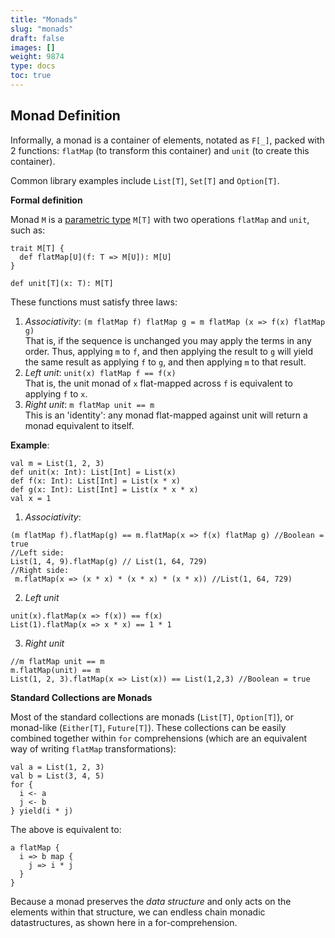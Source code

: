 ```yaml
---
title: "Monads"
slug: "monads"
draft: false
images: []
weight: 9874
type: docs
toc: true
---
```


## Monad Definition
Informally, a monad is a container of elements, notated as `F[_]`, packed with 2 functions: `flatMap` (to transform this container) and `unit` (to create this container).

Common library examples include `List[T]`, `Set[T]` and `Option[T]`.

**Formal definition**

Monad `M` is a [parametric type][1] `M[T]` with two operations `flatMap` and `unit`, such as:
```
trait M[T] {
  def flatMap[U](f: T => M[U]): M[U]
}

def unit[T](x: T): M[T]
```
These functions must satisfy three laws:

 1. *Associativity*: `(m flatMap f) flatMap g = m flatMap (x => f(x) flatMap g)`
    <br/>That is, if the sequence is unchanged you may apply the terms in any order. Thus, applying `m` to `f`, and then applying the result to `g` will yield the same result as applying `f` to `g`, and then applying `m` to that result.
 2. *Left unit*:     `unit(x) flatMap f == f(x)`
    <br/>That is, the unit monad of `x` flat-mapped across `f` is equivalent to applying `f` to `x`. 
 3. *Right unit*:    `m flatMap unit == m`
    <br/>This is an 'identity': any monad flat-mapped against unit will return a monad equivalent to itself.

**Example**:

```
val m = List(1, 2, 3)
def unit(x: Int): List[Int] = List(x)
def f(x: Int): List[Int] = List(x * x)
def g(x: Int): List[Int] = List(x * x * x)
val x = 1
```
  1. *Associativity*: 
```
(m flatMap f).flatMap(g) == m.flatMap(x => f(x) flatMap g) //Boolean = true
//Left side:
List(1, 4, 9).flatMap(g) // List(1, 64, 729)
//Right side:
 m.flatMap(x => (x * x) * (x * x) * (x * x)) //List(1, 64, 729)

```
  2. *Left unit*
```
unit(x).flatMap(x => f(x)) == f(x)
List(1).flatMap(x => x * x) == 1 * 1

```
  3. *Right unit* 
```
//m flatMap unit == m
m.flatMap(unit) == m
List(1, 2, 3).flatMap(x => List(x)) == List(1,2,3) //Boolean = true
```
**Standard Collections are Monads**

Most of the standard collections are monads (`List[T]`, `Option[T]`), or monad-like (`Either[T]`, `Future[T]`). These collections can be easily combined together within `for` comprehensions (which are an equivalent way of writing `flatMap` transformations):

    val a = List(1, 2, 3)
    val b = List(3, 4, 5)
    for {
      i <- a
      j <- b
    } yield(i * j)

The above is equivalent to:

    a flatMap {
      i => b map {
        j => i * j
      }
    }

Because a monad preserves the *data structure* and only acts on the elements within that structure, we can endless chain monadic datastructures, as shown here in a for-comprehension.


  [1]: https://en.wikipedia.org/wiki/Parametric_polymorphism

